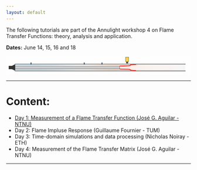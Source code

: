 ```yaml
---
layout: default
---
```


The following tutorials are part of the Annulight workshop 4 on Flame Transfer Functions: theory, analysis and application.

**Dates:** June 14, 15, 16 and 18

![Forced_Flame_gif](/assets/Forced_Flame.gif)

* * *
# Content:
* [Day 1: Measurement of a Flame Transfer Function (José G. Aguilar - NTNU)](./day1.html)
* Day 2: Flame Impluse Response (Guillaume Fournier - TUM)
* Day 3: Time-domain simulations and data processing (Nicholas Noiray - ETH)
* Day 4: Measurement of the Flame Transfer Matrix (José G. Aguilar - NTNU)

* * *

